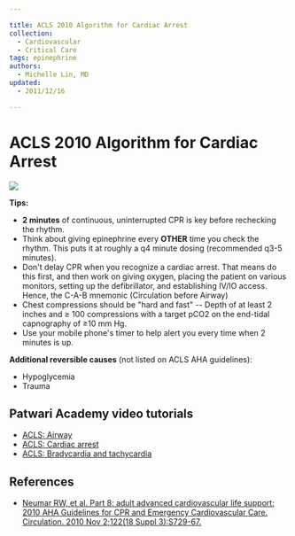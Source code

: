 ```yaml
---

title: ACLS 2010 Algorithm for Cardiac Arrest
collection:
  - Cardiovascular
  - Critical Care
tags: epinephrine
authors:
  - Michelle Lin, MD
updated:
  - 2011/12/16

---
```


# ACLS 2010 Algorithm for Cardiac Arrest

![](https://d2p53dh3qxfm0x.cloudfront.net/uploads/img/1jx/6/q/3bb084ed-bd36-5a8b-8b47-fd3015308994/640.png)

**Tips:**

-   **2 minutes** of continuous, uninterrupted CPR is key before rechecking the rhythm.
-   Think about giving <span class="drug">epinephrine</span> every **OTHER** time you check the rhythm. This puts it at roughly a q4 minute dosing (recommended q3-5 minutes).
-   Don't delay CPR when you recognize a cardiac arrest. That means do this first, and then work on giving oxygen, placing the patient on various monitors, setting up the defibrillator, and establishing IV/IO access. Hence, the C-A-B mnemonic (Circulation before Airway)
-   Chest compressions should be "hard and fast" -- Depth of at least 2 inches and ≥ 100 compressions with a target pCO2 on the end-tidal capnography of ≥10 mm Hg.
-   Use your mobile phone's timer to help alert you every time when 2 minutes is up.

**Additional reversible causes** (not listed on ACLS AHA guidelines):

-   Hypoglycemia
-   Trauma

## Patwari Academy video tutorials

-   [ACLS: Airway](http://academiclifeinem.blogspot.com/2012/11/patwari-academy-videos-acls-and-airway.html)
-   [ACLS: Cardiac arrest](http://academiclifeinem.blogspot.com/2012/12/patwari-academy-videos-acls-parts-4-6.html)
-   [ACLS: Bradycardia and tachycardia](http://academiclifeinem.blogspot.com/2012/12/patwari-academy-videos-acls-parts-7-10.html)

<!-- -->

## References

-   [Neumar RW, et al. Part 8: adult advanced cardiovascular life support: 2010 AHA Guidelines for CPR and Emergency Cardiovascular Care. Circulation. 2010 Nov 2;122(18 Suppl 3):S729-67.](https://www.ncbi.nlm.nih.gov/pubmed/?term=20956224)
